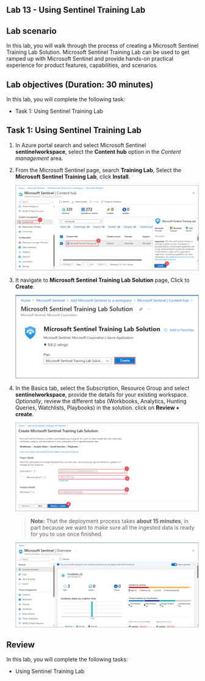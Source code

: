 ## Lab 13 - Using Sentinel Training Lab 

## Lab scenario

In this lab, you will walk through the process of creating a  Microsoft Sentinel Training Lab Solution. Microsoft Sentinel Training Lab can be used to get ramped up with Microsoft Sentinel and provide hands-on practical experience for product features, capabilities, and scenarios.

## Lab objectives (Duration: 30 minutes)

In this lab, you will complete the following task:

+ Task 1: Using Sentinel Training Lab 

## Task 1:  Using Sentinel Training Lab 

1. In Azure portal search and select Microsoft Sentinel **sentinelworkspace**, select the **Content hub** option in the *Content management* area.

1. From the Microsoft Sentinel page, search **Training Lab**, Select the **Microsoft Sentinel Training Lab**, click **Install**.
   
   ![Picture 1](../media/image_35.png)

1. It navigate to **Microsoft Sentinel Training Lab Solution** page, Click to **Create**.
   
   ![Picture 1](../media/image_36.png)

1. In the Basics tab, select the Subscription, Resource Group and select **sentinelworkspace**, provide the details for your existing workspace. *Optionally*, review the different tabs (Workbooks, Analytics, Hunting Queries, Watchlists, Playbooks) in the solution. click on **Review + create**.

   ![Picture 1](../media/image_38.png)

    >**Note:** That the deployment process takes **about 15 minutes**, in part because we want to make sure all the ingested data is ready for you to use once finished.
   
   ![Picture 1](../media/image_37.png)  



## Review
In this lab, you will complete the following tasks:
+ Using Sentinel Training Lab 
